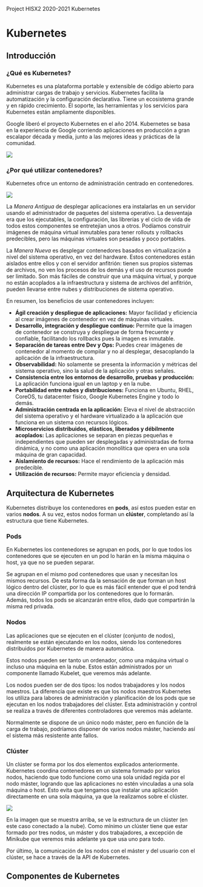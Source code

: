 Project HISX2 2020-2021 Kubernetes

# Kubernetes

## Introducción

### ¿Qué es Kubernetes?

Kubernetes es una plataforma portable y extensible de código abierto para administrar cargas de trabajo y servicios. Kubernetes facilita la automatización y la configuración declarativa. Tiene un ecosistema grande y en rápido crecimiento. El soporte, las herramientas y los servicios para Kubernetes están ampliamente disponibles.

Google liberó el proyecto Kubernetes en el año 2014. Kubernetes se basa en la experiencia de Google corriendo aplicaciones en producción a gran escalapor década y media, junto a las mejores ideas y prácticas de la comunidad.

![](https://cdn.icon-icons.com/icons2/2699/PNG/512/kubernetes_logo_icon_168360.png)

### ¿Por qué utilizar contenedores?

Kubernetes ofrce un entorno de administración centrado en contenedores.

![](https://d33wubrfki0l68.cloudfront.net/e7b766e0175f30ae37f7e0e349b87cfe2034a1ae/3e391/images/docs/why_containers.svg)

La *Manera Antigua* de desplegar aplicaciones era instalarlas en un servidor usando el administrador de paquetes del sistema operativo. La desventaja era que los ejecutables, la configuración, las librerías y el ciclo de vida de todos estos componentes se entretejían unos a otros. Podíamos construir imágenes de máquina virtual inmutables para tener rollouts y rollbacks predecibles, pero las máquinas virtuales son pesadas y poco portables.

La *Manera Nueva* es desplegar contenedores basados en virtualización a nivel del sistema operativo, en vez del hardware. Estos contenedores están aislados entre ellos y con el servidor anfitrión: tienen sus propios sistemas de archivos, no ven los procesos de los demás y el uso de recursos puede ser limitado. Son más fáciles de construir que una máquina virtual, y porque no están acoplados a la infraestructura y sistema de archivos del anfitrión, pueden llevarse entre nubes y distribuciones de sistema operativo.

En resumen, los beneficios de usar contenedores incluyen:

- **Ágil creación y despliegue de aplicaciones:** Mayor facilidad y eficiencia al crear imágenes de contenedor en vez de máquinas virtuales.
- **Desarrollo, integración y despliegue continuo:** Permite que la imagen de contenedor se construya y despliegue de forma frecuente y confiable, facilitando los rollbacks pues la imagen es inmutable.
- **Separación de tareas entre Dev y Ops:** Puedes crear imágenes de contenedor al momento de compilar y no al desplegar, desacoplando la aplicación de la infraestructura.
- **Observabilidad:** No solamente se presenta la información y métricas del sistema operativo, sino la salud de la aplicación y otras señales.
- **Consistencia entre los entornos de desarrollo, pruebas y producción:** La aplicación funciona igual en un laptop y en la nube.
- **Portabilidad entre nubes y distribuciones:** Funciona en Ubuntu, RHEL, CoreOS, tu datacenter físico, Google Kubernetes Engine y todo lo demás.
- **Administración centrada en la aplicación:** Eleva el nivel de abstracción del sistema operativo y el hardware virtualizado a la aplicación que funciona en un sistema con recursos lógicos.
- **Microservicios distribuidos, elásticos, liberados y débilmente acoplados:** Las aplicaciones se separan en piezas pequeñas e independientes que pueden ser desplegadas y administradas de forma dinámica, y no como una aplicación monolítica que opera en una sola máquina de gran capacidad.
- **Aislamiento de recursos:** Hace el rendimiento de la aplicación más predecible.
- **Utilización de recursos:** Permite mayor eficiencia y densidad.

## Arquitectura de Kubernetes
Kubernetes distribuye los contenedores en **pods**, así estos pueden estar en varios **nodos**. A su vez, estos nodos forman un **clúster**, completando así la estructura que tiene Kubernetes.

### Pods
En Kubernetes los contenedores se agrupan en pods, por lo que todos los contenedores que se ejecuten en un pod lo harán en la misma máquina o host, ya que no se pueden separar.

Se agrupan en el mismo pod contenedores que usan y necesitan los mismos recursos. De esta forma da la sensación de que forman un host lógico dentro del clúster, por lo que es más fácil entender que el pod tendrá una dirección IP compartida por los contenedores que lo formarán. Además, todos los pods se alcanzarán entre ellos, dado que compartirán la misma red privada.

### Nodos
Las aplicaciones que se ejecuten en el clúster (conjunto de nodos), realmente se están ejecutando en los nodos, siendo los contenedores distribuidos por Kubernetes de manera automática.

Estos nodos pueden ser tanto un ordenador, como una máquina virtual o incluso una máquina en la nube. Estos están administrados por un componente llamado Kubelet, que veremos más adelante.

Los nodos pueden ser de dos tipos: los nodos trabajadores  y los nodos maestros. La diferencia que existe es que los nodos maestros Kubernetes los utiliza para labores de administración y planificación de los pods que se ejecutan en los nodos trabajadores del clúster. Esta administración y control se realiza a través de diferentes controladores que veremos más adelante.

Normalmente se dispone de un único nodo máster, pero en función de la carga de trabajo, podríamos disponer de varios nodos máster, haciendo así el sistema más resistente ante fallos.

### Clúster
Un clúster se forma por los dos elementos explicados anteriormente. Kubernetes coordina contenedores en un sistema formado por varios nodos, haciendo que todo funcione como una sola unidad regida por el nodo máster, logrando que las aplicaciones no estén vinculadas a una sola máquina o host. Esto evita que tengamos que instalar una aplicación directamente en una sola máquina, ya que la realizamos sobre el clúster.

![](https://d33wubrfki0l68.cloudfront.net/e298a92e2454520dddefc3b4df28ad68f9b91c6f/70d52/images/docs/pre-ccm-arch.png)

En la imagen que se muestra arriba, se ve la estructura de un clúster (en este caso conectado a la nube). Como mínimo un clúster tiene que estar formado por tres nodos, un máster y dos trabajadores, a excepción de Minikube que veremos más adelante ya que usa uno para todo.

Por último, la comunicación de los nodos con el máster y del usuario con el clúster, se hace a través de la API de Kubernetes.

## Componentes de Kubernetes
